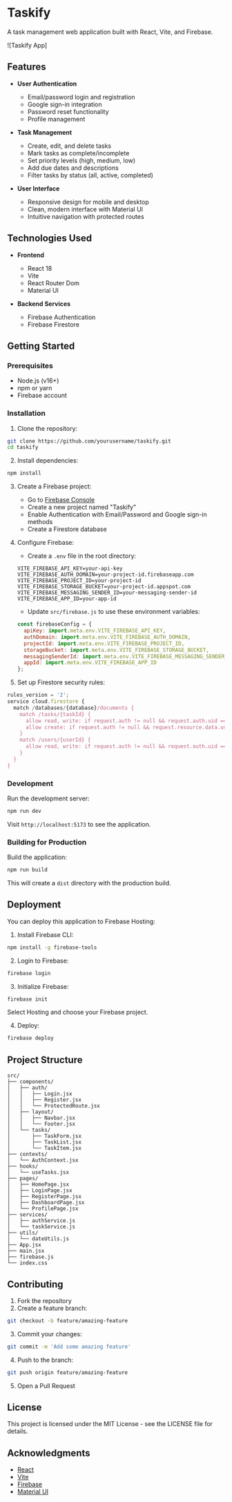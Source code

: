 # Taskify

A task management web application built with React, Vite, and Firebase.

![Taskify App]

## Features

- **User Authentication**
  - Email/password login and registration
  - Google sign-in integration
  - Password reset functionality
  - Profile management

- **Task Management**
  - Create, edit, and delete tasks
  - Mark tasks as complete/incomplete
  - Set priority levels (high, medium, low)
  - Add due dates and descriptions
  - Filter tasks by status (all, active, completed)

- **User Interface**
  - Responsive design for mobile and desktop
  - Clean, modern interface with Material UI
  - Intuitive navigation with protected routes

## Technologies Used

- **Frontend**
  - React 18
  - Vite
  - React Router Dom
  - Material UI

- **Backend Services**
  - Firebase Authentication
  - Firebase Firestore

## Getting Started

### Prerequisites

- Node.js (v16+)
- npm or yarn
- Firebase account

### Installation

1. Clone the repository:
```bash
git clone https://github.com/yourusername/taskify.git
cd taskify
```

2. Install dependencies:
```bash
npm install
```

3. Create a Firebase project:
   - Go to [Firebase Console](https://console.firebase.google.com/)
   - Create a new project named "Taskify"
   - Enable Authentication with Email/Password and Google sign-in methods
   - Create a Firestore database

4. Configure Firebase:
   - Create a `.env` file in the root directory:
   ```
   VITE_FIREBASE_API_KEY=your-api-key
   VITE_FIREBASE_AUTH_DOMAIN=your-project-id.firebaseapp.com
   VITE_FIREBASE_PROJECT_ID=your-project-id
   VITE_FIREBASE_STORAGE_BUCKET=your-project-id.appspot.com
   VITE_FIREBASE_MESSAGING_SENDER_ID=your-messaging-sender-id
   VITE_FIREBASE_APP_ID=your-app-id
   ```
   - Update `src/firebase.js` to use these environment variables:
   ```javascript
   const firebaseConfig = {
     apiKey: import.meta.env.VITE_FIREBASE_API_KEY,
     authDomain: import.meta.env.VITE_FIREBASE_AUTH_DOMAIN,
     projectId: import.meta.env.VITE_FIREBASE_PROJECT_ID,
     storageBucket: import.meta.env.VITE_FIREBASE_STORAGE_BUCKET,
     messagingSenderId: import.meta.env.VITE_FIREBASE_MESSAGING_SENDER_ID,
     appId: import.meta.env.VITE_FIREBASE_APP_ID
   };
   ```

5. Set up Firestore security rules:
```javascript
rules_version = '2';
service cloud.firestore {
  match /databases/{database}/documents {
    match /tasks/{taskId} {
      allow read, write: if request.auth != null && request.auth.uid == resource.data.userId;
      allow create: if request.auth != null && request.resource.data.userId == request.auth.uid;
    }
    match /users/{userId} {
      allow read, write: if request.auth != null && request.auth.uid == userId;
    }
  }
}
```

### Development

Run the development server:
```bash
npm run dev
```

Visit `http://localhost:5173` to see the application.

### Building for Production

Build the application:
```bash
npm run build
```

This will create a `dist` directory with the production build.

## Deployment

You can deploy this application to Firebase Hosting:

1. Install Firebase CLI:
```bash
npm install -g firebase-tools
```

2. Login to Firebase:
```bash
firebase login
```

3. Initialize Firebase:
```bash
firebase init
```
Select Hosting and choose your Firebase project.

4. Deploy:
```bash
firebase deploy
```

## Project Structure

```
src/
├── components/
│   ├── auth/
│   │   ├── Login.jsx
│   │   ├── Register.jsx
│   │   └── ProtectedRoute.jsx
│   ├── layout/
│   │   ├── Navbar.jsx
│   │   └── Footer.jsx
│   └── tasks/
│       ├── TaskForm.jsx
│       ├── TaskList.jsx
│       └── TaskItem.jsx
├── contexts/
│   └── AuthContext.jsx
├── hooks/
│   └── useTasks.jsx
├── pages/
│   ├── HomePage.jsx
│   ├── LoginPage.jsx
│   ├── RegisterPage.jsx
│   ├── DashboardPage.jsx
│   └── ProfilePage.jsx
├── services/
│   ├── authService.js
│   └── taskService.js
├── utils/
│   └── dateUtils.js
├── App.jsx
├── main.jsx
├── firebase.js
└── index.css
```

## Contributing

1. Fork the repository
2. Create a feature branch:
```bash
git checkout -b feature/amazing-feature
```
3. Commit your changes:
```bash
git commit -m 'Add some amazing feature'
```
4. Push to the branch:
```bash
git push origin feature/amazing-feature
```
5. Open a Pull Request

## License

This project is licensed under the MIT License - see the LICENSE file for details.

## Acknowledgments

- [React](https://reactjs.org/)
- [Vite](https://vitejs.dev/)
- [Firebase](https://firebase.google.com/)
- [Material UI](https://mui.com/)
